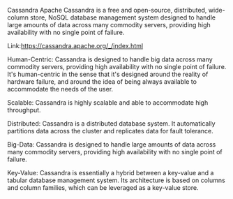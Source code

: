 Cassandra
Apache Cassandra is a free and open-source, distributed, wide-column store, NoSQL database management system designed to handle large amounts of data across many commodity servers, providing high availability with no single point of failure.

Link:https://cassandra.apache.org/_/index.html


Human-Centric: Cassandra is designed to handle big data across many commodity servers, providing high availability with no single point of failure. It's human-centric in the sense that it's designed around the reality of hardware failure, and around the idea of being always available to accommodate the needs of the user.

Scalable: Cassandra is highly scalable and able to accommodate high throughput.


Distributed: Cassandra is a distributed database system. It automatically partitions data across the cluster and replicates data for fault tolerance.

Big-Data: Cassandra is designed to handle large amounts of data across many commodity servers, providing high availability with no single point of failure.

Key-Value: Cassandra is essentially a hybrid between a key-value and a tabular database management system. Its architecture is based on columns and column families, which can be leveraged as a key-value store.
